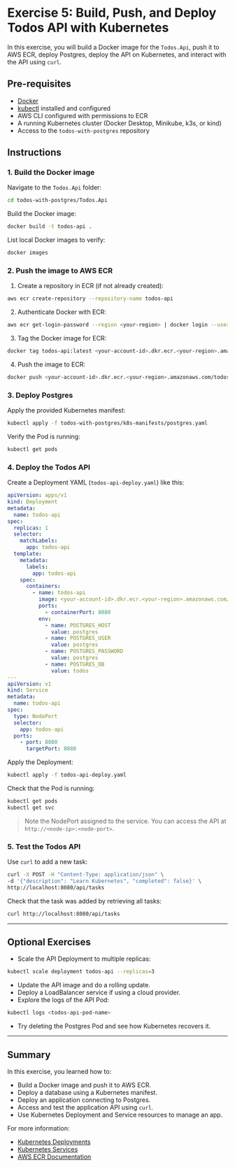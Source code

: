 # Exercise 5: Build, Push, and Deploy Todos API with Kubernetes

In this exercise, you will build a Docker image for the `Todos.Api`, push it to AWS ECR, deploy Postgres, deploy the API on Kubernetes, and interact with the API using `curl`.

## Pre-requisites

- [Docker](https://docs.docker.com/get-docker/)  
- [kubectl](https://kubernetes.io/docs/tasks/tools/) installed and configured  
- AWS CLI configured with permissions to ECR  
- A running Kubernetes cluster (Docker Desktop, Minikube, k3s, or kind)  
- Access to the `todos-with-postgres` repository  

## Instructions

### 1. Build the Docker image

Navigate to the `Todos.Api` folder:

~~~bash
cd todos-with-postgres/Todos.Api
~~~

Build the Docker image:

~~~bash
docker build -t todos-api .
~~~

List local Docker images to verify:

~~~bash
docker images
~~~

### 2. Push the image to AWS ECR

1. Create a repository in ECR (if not already created):

~~~bash
aws ecr create-repository --repository-name todos-api
~~~

2. Authenticate Docker with ECR:

~~~bash
aws ecr get-login-password --region <your-region> | docker login --username AWS --password-stdin <your-account-id>.dkr.ecr.<your-region>.amazonaws.com
~~~

3. Tag the Docker image for ECR:

~~~bash
docker tag todos-api:latest <your-account-id>.dkr.ecr.<your-region>.amazonaws.com/todos-api:latest
~~~

4. Push the image to ECR:

~~~bash
docker push <your-account-id>.dkr.ecr.<your-region>.amazonaws.com/todos-api:latest
~~~

### 3. Deploy Postgres

Apply the provided Kubernetes manifest:

~~~bash
kubectl apply -f todos-with-postgres/k8s-manifests/postgres.yaml
~~~

Verify the Pod is running:

~~~bash
kubectl get pods
~~~

### 4. Deploy the Todos API

Create a Deployment YAML (`todos-api-deploy.yaml`) like this:

~~~yaml
apiVersion: apps/v1
kind: Deployment
metadata:
  name: todos-api
spec:
  replicas: 1
  selector:
    matchLabels:
      app: todos-api
  template:
    metadata:
      labels:
        app: todos-api
    spec:
      containers:
        - name: todos-api
          image: <your-account-id>.dkr.ecr.<your-region>.amazonaws.com/todos-api:latest
          ports:
            - containerPort: 8080
          env:
            - name: POSTGRES_HOST
              value: postgres
            - name: POSTGRES_USER
              value: postgres
            - name: POSTGRES_PASSWORD
              value: postgres
            - name: POSTGRES_DB
              value: todos
---
apiVersion: v1
kind: Service
metadata:
  name: todos-api
spec:
  type: NodePort
  selector:
    app: todos-api
  ports:
    - port: 8080
      targetPort: 8080
~~~

Apply the Deployment:

~~~bash
kubectl apply -f todos-api-deploy.yaml
~~~

Check that the Pod is running:

~~~bash
kubectl get pods
kubectl get svc
~~~

> Note the NodePort assigned to the service. You can access the API at `http://<node-ip>:<node-port>`.

### 5. Test the Todos API

Use `curl` to add a new task:

~~~bash
curl -X POST -H "Content-Type: application/json" \
-d '{"description": "Learn Kubernetes", "completed": false}' \
http://localhost:8080/api/tasks
~~~

Check that the task was added by retrieving all tasks:

~~~bash
curl http://localhost:8080/api/tasks
~~~

---

## Optional Exercises

- Scale the API Deployment to multiple replicas:

~~~bash
kubectl scale deployment todos-api --replicas=3
~~~

- Update the API image and do a rolling update.  
- Deploy a LoadBalancer service if using a cloud provider.  
- Explore the logs of the API Pod:

~~~bash
kubectl logs <todos-api-pod-name>
~~~

- Try deleting the Postgres Pod and see how Kubernetes recovers it.  

---

## Summary

In this exercise, you learned how to:

- Build a Docker image and push it to AWS ECR.  
- Deploy a database using a Kubernetes manifest.  
- Deploy an application connecting to Postgres.  
- Access and test the application API using `curl`.  
- Use Kubernetes Deployment and Service resources to manage an app.  

For more information:

- [Kubernetes Deployments](https://kubernetes.io/docs/concepts/workloads/controllers/deployment/)  
- [Kubernetes Services](https://kubernetes.io/docs/concepts/services-networking/service/)  
- [AWS ECR Documentation](https://docs.aws.amazon.com/AmazonECR/latest/userguide/what-is-ecr.html)

